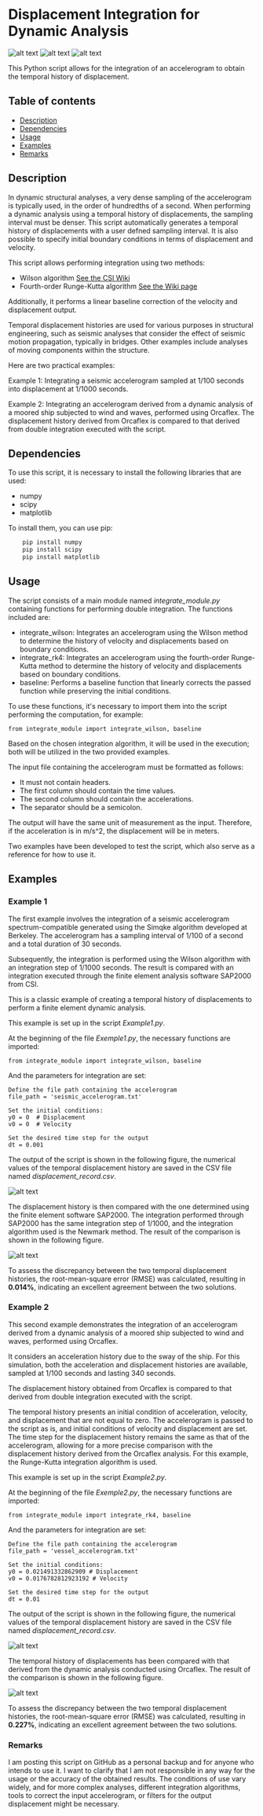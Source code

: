 # Displacement Integration for Dynamic Analysis

![alt text](https://badgen.net/badge/release/v.1.0/green?) ![alt text](https://badgen.net/badge/code/Python/blue?) ![alt text](https://badgen.net/badge/license/GPL-3.0/orange?)

This Python script allows for the integration of an accelerogram to obtain the temporal history of displacement.

## Table of contents
* [Description](#description)
* [Dependencies](#dependencies)
* [Usage](#usage)
* [Examples](#examples)
* [Remarks](#remarks)

  
## Description

In dynamic structural analyses, a very dense sampling of the accelerogram is typically used, in the order of hundredths of a second. When performing a dynamic analysis using a temporal history of displacements, the sampling interval must be denser. This script automatically generates a temporal history of displacements with a user defned sampling interval.
It is also possible to specify initial boundary conditions in terms of displacement and velocity.

This script allows performing integration using two methods:
 * Wilson algorithm [See the CSI Wiki](https://wiki.csiamerica.com/display/kb/Displacement+time-history+record)
 * Fourth-order Runge-Kutta algorithm [See the Wiki page](https://en.wikipedia.org/wiki/Runge%E2%80%93Kutta_methods)

Additionally, it performs a linear baseline correction of the velocity and displacement output.

Temporal displacement histories are used for various purposes in structural engineering, such as seismic analyses that consider the effect of seismic motion propagation, typically in bridges. Other examples include analyses of moving components within the structure.

Here are two practical examples:

Example 1: Integrating a seismic accelerogram sampled at 1/100 seconds into displacement at 1/1000 seconds.

Example 2: Integrating an accelerogram derived from a dynamic analysis of a moored ship subjected to wind and waves, performed using Orcaflex. The displacement history derived from Orcaflex is compared to that derived from double integration executed with the script.

## Dependencies
To use this script, it is necessary to install the following libraries that are used:
  * numpy
  * scipy
  * matplotlib

To install them, you can use pip:
```python
    pip install numpy
    pip install scipy
    pip install matplotlib
```

## Usage

The script consists of a main module named _integrate_module.py_ containing functions for performing double integration. The functions included are:

 * integrate_wilson: Integrates an accelerogram using the Wilson method to determine the history of velocity and displacements based on boundary conditions.
 * integrate_rk4: Integrates an accelerogram using the fourth-order Runge-Kutta method to determine the history of velocity and displacements based on boundary conditions.
 * baseline: Performs a baseline function that linearly corrects the passed function while preserving the initial conditions.

To use these functions, it's necessary to import them into the script performing the computation, for example:
```
from integrate_module import integrate_wilson, baseline
```
Based on the chosen integration algorithm, it will be used in the execution; both will be utilized in the two provided examples.

The input file containing the accelerogram must be formatted as follows:
 * It must not contain headers.
 * The first column should contain the time values.
 * The second column should contain the accelerations.
 * The separator should be a semicolon.

The output will have the same unit of measurement as the input. Therefore, if the acceleration is in m/s^2, the displacement will be in meters.

Two examples have been developed to test the script, which also serve as a reference for how to use it.

## Examples

### Example 1

The first example involves the integration of a seismic accelerogram spectrum-compatible generated using the Simqke algorithm developed at Berkeley. The accelerogram has a sampling interval of 1/100 of a second and a total duration of 30 seconds.

Subsequently, the integration is performed using the Wilson algorithm with an integration step of 1/1000 seconds. The result is compared with an integration executed through the finite element analysis software SAP2000 from CSI.

This is a classic example of creating a temporal history of displacements to perform a finite element dynamic analysis.

This example is set up in the script _Example1.py_.

At the beginning of the file _Exemple1.py_, the necessary functions are imported:
```
from integrate_module import integrate_wilson, baseline
```
And the parameters for integration are set:
```
Define the file path containing the accelerogram
file_path = 'seismic_accelerogram.txt'

Set the initial conditions:
y0 = 0  # Displacement
v0 = 0  # Velocity

Set the desired time step for the output
dt = 0.001
```

The output of the script is shown in the following figure, the numerical values of the temporal displacement history are saved in the CSV file named _displacement_record.csv_.

![alt text](https://github.com/paolo-hub/Displacement-Integration-for-Dynamic-Analysis/blob/main/Example%201/Example1-Graphical%20output.jpg?raw=true)

The displacement history is then compared with the one determined using the finite element software SAP2000.
The integration performed through SAP2000 has the same integration step of 1/1000, and the integration algorithm used is the Newmark method.
The result of the comparison is shown in the following figure.

![alt text](https://raw.githubusercontent.com/paolo-hub/Displacement-Integration-for-Dynamic-Analysis/main/Example%201/Example1-SAP2000%20Comparison.jpg)

To assess the discrepancy between the two temporal displacement histories, the root-mean-square error (RMSE) was calculated, resulting in **0.014%**, indicating an excellent agreement between the two solutions.

### Example 2

This second example demonstrates the integration of an accelerogram derived from a dynamic analysis of a moored ship subjected to wind and waves, performed using Orcaflex.

It considers an acceleration history due to the sway of the ship.
For this simulation, both the acceleration and displacement histories are available, sampled at 1/100 seconds and lasting 340 seconds.

The displacement history obtained from Orcaflex is compared to that derived from double integration executed with the script.

The temporal history presents an initial condition of acceleration, velocity, and displacement that are not equal to zero.
The accelerogram is passed to the script as is, and initial conditions of velocity and displacement are set.
The time step for the displacement history remains the same as that of the accelerogram, allowing for a more precise comparison with the displacement history derived from the Orcaflex analysis.
For this example, the Runge-Kutta integration algorithm is used.

This example is set up in the script _Example2.py_.

At the beginning of the file _Exemple2.py_, the necessary functions are imported:
```
from integrate_module import integrate_rk4, baseline
```
And the parameters for integration are set:
```
Define the file path containing the accelerogram
file_path = 'vessel_accelerogram.txt'

Set the initial conditions:
y0 = 0.021491332862909 # Displacement
v0 = 0.0176782812923192 # Velocity

Set the desired time step for the output
dt = 0.01
```

The output of the script is shown in the following figure, the numerical values of the temporal displacement history are saved in the CSV file named _displacement_record.csv_.

![alt text](https://raw.githubusercontent.com/paolo-hub/Displacement-Integration-for-Dynamic-Analysis/main/Example%202/Example2-Graphical%20output.jpg)

The temporal history of displacements has been compared with that derived from the dynamic analysis conducted using Orcaflex.
The result of the comparison is shown in the following figure.

![alt text](https://raw.githubusercontent.com/paolo-hub/Displacement-Integration-for-Dynamic-Analysis/main/Example%202/Example2-Mooring%20Dynamic%20Comparison.jpg)

To assess the discrepancy between the two temporal displacement histories, the root-mean-square error (RMSE) was calculated, resulting in **0.227%**, indicating an excellent agreement between the two solutions.

### Remarks

I am posting this script on GitHub as a personal backup and for anyone who intends to use it.
I want to clarify that I am not responsible in any way for the usage or the accuracy of the obtained results.
The conditions of use vary widely, and for more complex analyses, different integration algorithms, tools to correct the input accelerogram, or filters for the output displacement might be necessary.
